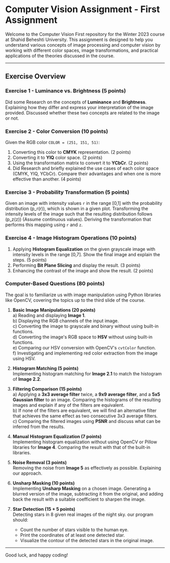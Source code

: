 # Computer Vision Assignment - First Assignment

Welcome to the Computer Vision First repository for the Winter 2023 course at Shahid Beheshti University. This assignment is designed to help you understand various concepts of image processing and computer vision by working with different color spaces, image transformations, and practical applications of the theories discussed in the course.

---

## Exercise Overview

### **Exercise 1 - Luminance vs. Brightness (5 points)**
Did some Research on the concepts of **Luminance** and **Brightness**. Explaining how they differ and express your interpretation of the image provided. Discussed whether these two concepts are related to the image or not.

### **Exercise 2 - Color Conversion (10 points)**

Given the RGB color `COLOR = (251, 151, 51)`:

1. Converting this color to **CMYK** representation. (2 points)
2. Converting it to **YIQ** color space. (2 points)
3. Using the transformation matrix to convert it to **YCbCr**. (2 points)
4. Did Research and briefly explained the use cases of each color space (CMYK, YIQ, YCbCr). Compare their advantages and when one is more effective than another. (4 points)

### **Exercise 3 - Probability Transformation (5 points)**

Given an image with intensity values `r` in the range [0,1] with the probability distribution \(p_r(r)\), which is shown in a given plot. Transforming the intensity levels of the image such that the resulting distribution follows \(p_z(z)\) (Assume continuous values). Deriving the transformation that performs this mapping using `r` and `z`.

### **Exercise 4 - Image Histogram Operations (10 points)**

1. Applying **Histogram Equalization** on the given grayscale image with intensity levels in the range [0,7]. Show the final image and explain the steps. (5 points)
2. Performing **Bit Plane Slicing** and display the result. (3 points)
3. Enhancing the contrast of the image and show the result. (2 points)

### **Computer-Based Questions (80 points)**

The goal is to familiarize us with image manipulation using Python libraries like OpenCV, covering the topics up to the third slide of the course.

1. **Basic Image Manipulations (20 points)**  
   a) Reading and displaying **Image 1**.  
   b) Displaying the RGB channels of the input image.  
   c) Converting the image to grayscale and binary without using built-in functions.  
   d) Converting the image's RGB space to **HSV** without using built-in functions.  
   e) Comparing our HSV conversion with OpenCV's `cvtColor` function.  
   f) Investigating and implementing red color extraction from the image using HSV.

2. **Histogram Matching (5 points)**  
   Implementing histogram matching for **Image 2.1** to match the histogram of **Image 2.2**. 

3. **Filtering Comparison (15 points)**  
   a) Applying a **3x3 average filter** twice, a **9x9 average filter**, and a **5x5 Gaussian filter** to an image. Comparing the histograms of the resulting images and explain if any of the filters are equivalent.  
   b) If none of the filters are equivalent, we will find an alternative filter that achieves the same effect as two consecutive 3x3 average filters.  
   c) Comparing the filtered images using **PSNR** and discuss what can be inferred from the results.

4. **Manual Histogram Equalization (7 points)**  
   Implementing histogram equalization without using OpenCV or Pillow libraries for **Image 4**. Comparing the result with that of the built-in libraries.

5. **Noise Removal (3 points)**  
   Removing the noise from **Image 5** as effectively as possible. Explaining our approach.

6. **Unsharp Masking (10 points)**  
   Implementing **Unsharp Masking** on a chosen image. Generating a blurred version of the image, subtracting it from the original, and adding back the result with a suitable coefficient to sharpen the image.

7. **Star Detection (15 + 5 points)**  
   Detecting stars in 8 given real images of the night sky. our program should:
   - Count the number of stars visible to the human eye.
   - Print the coordinates of at least one detected star.
   - Visualize the contour of the detected stars in the original image.

---

Good luck, and happy coding!
